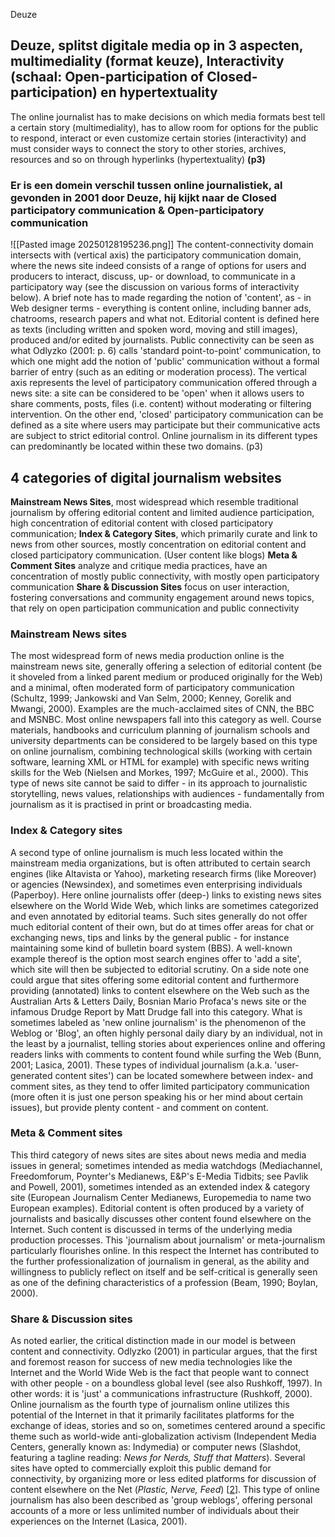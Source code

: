 Deuze


## Deuze, splitst digitale media op in 3 aspecten, multimediality (format keuze), Interactivity (schaal: Open-participation of Closed-participation) en hypertextuality

The online journalist has to make decisions on which media formats best tell a certain story (multimediality), has to allow room for options for the public to respond, interact or even customize certain stories (interactivity) and must consider ways to connect the story to other stories, archives, resources and so on through hyperlinks (hypertextuality) 
**(p3)**




### Er is een domein verschil tussen online journalistiek, al gevonden in 2001 door Deuze, hij kijkt naar de Closed participatory communication & Open-participatory communication

![[Pasted image 20250128195236.png]]
The content-connectivity domain intersects with (vertical axis) the participatory communication domain, where the news site indeed consists of a range of options for users and producers to interact, discuss, up- or download, to communicate in a participatory way (see the discussion on various forms of interactivity below). A brief note has to made regarding the notion of 'content', as - in Web designer terms - everything is content online, including banner ads, chatrooms, research papers and what not. Editorial content is defined here as texts (including written and spoken word, moving and still images), produced and/or edited by journalists. Public connectivity can be seen as what Odlyzko (2001: p. 6) calls 'standard point-to-point' communication, to which one might add the notion of 'public' communication without a formal barrier of entry (such as an editing or moderation process). The vertical axis represents the level of participatory communication offered through a news site: a site can be considered to be 'open' when it allows users to share comments, posts, files (i.e. content) without moderating or filtering intervention. On the other end, 'closed' participatory communication can be defined as a site where users may participate but their communicative acts are subject to strict editorial control. Online journalism in its different types can predominantly be located within these two domains.
(p3)

## 4 categories of digital journalism websites
**Mainstream News Sites**, most widespread which resemble traditional journalism by offering editorial content and limited audience participation, high concentration of editorial content with closed participatory communication; 
**Index & Category Sites**, which primarily curate and link to news from other sources, mostly concentration on editorial content and closed participatory communication. (User content like blogs)
**Meta & Comment Sites** analyze and critique media practices, have an concentration of mostly public connectivity, with mostly open participatory communication 
**Share & Discussion Sites** focus on user interaction, fostering conversations and community engagement around news topics, that rely on open participation communication and public connectivity


### Mainstream News sites

The most widespread form of news media production online is the mainstream news site, generally offering a selection of editorial content (be it shoveled from a linked parent medium or produced originally for the Web) and a minimal, often moderated form of participatory communication (Schultz, 1999; Jankowski and Van Selm, 2000; Kenney, Gorelik and Mwangi, 2000). Examples are the much-acclaimed sites of CNN, the BBC and MSNBC. Most online newspapers fall into this category as well. Course materials, handbooks and curriculum planning of journalism schools and university departments can be considered to be largely based on this type on online journalism, combining technological skills (working with certain software, learning XML or HTML for example) with specific news writing skills for the Web (Nielsen and Morkes, 1997; McGuire et al., 2000). This type of news site cannot be said to differ - in its approach to journalistic storytelling, news values, relationships with audiences - fundamentally from journalism as it is practised in print or broadcasting media.

### Index & Category sites

A second type of online journalism is much less located within the mainstream media organizations, but is often attributed to certain search engines (like Altavista or Yahoo), marketing research firms (like Moreover) or agencies (Newsindex), and sometimes even enterprising individuals (Paperboy). Here online journalists offer (deep-) links to existing news sites elsewhere on the World Wide Web, which links are sometimes categorized and even annotated by editorial teams. Such sites generally do not offer much editorial content of their own, but do at times offer areas for chat or exchanging news, tips and links by the general public - for instance maintaining some kind of bulletin board system (BBS). A well-known example thereof is the option most search engines offer to 'add a site', which site will then be subjected to editorial scrutiny. On a side note one could argue that sites offering some editorial content and furthermore providing (annotated) links to content elsewhere on the Web such as the Australian Arts & Letters Daily, Bosnian Mario Profaca's news site or the infamous Drudge Report by Matt Drudge fall into this category. What is sometimes labeled as 'new online journalism' is the phenomenon of the Weblog or 'Blog', an often highly personal daily diary by an individual, not in the least by a journalist, telling stories about experiences online and offering readers links with comments to content found while surfing the Web (Bunn, 2001; Lasica, 2001). These types of individual journalism (a.k.a. 'user-generated content sites') can be located somewhere between index- and comment sites, as they tend to offer limited participatory communication (more often it is just one person speaking his or her mind about certain issues), but provide plenty content - and comment on content.

### Meta & Comment sites

This third category of news sites are sites about news media and media issues in general; sometimes intended as media watchdogs (Mediachannel, Freedomforum, Poynter's Medianews, E&P's E-Media Tidbits; see Pavlik and Powell, 2001), sometimes intended as an extended index & category site (European Journalism Center Medianews, Europemedia to name two European examples). Editorial content is often produced by a variety of journalists and basically discusses other content found elsewhere on the Internet. Such content is discussed in terms of the underlying media production processes. This 'journalism about journalism' or meta-journalism particularly flourishes online. In this respect the Internet has contributed to the further professionalization of journalism in general, as the ability and willingness to publicly reflect on itself and be self-critical is generally seen as one of the defining characteristics of a profession (Beam, 1990; Boylan, 2000).

### Share & Discussion sites

As noted earlier, the critical distinction made in our model is between content and connectivity. Odlyzko (2001) in particular argues, that the first and foremost reason for success of new media technologies like the Internet and the World Wide Web is the fact that people want to connect with other people - on a boundless global level (see also Rushkoff, 1997). In other words: it is 'just' a communications infrastructure (Rushkoff, 2000). Online journalism as the fourth type of journalism online utilizes this potential of the Internet in that it primarily facilitates platforms for the exchange of ideas, stories and so on, sometimes centered around a specific theme such as world-wide anti-globalization activism (Independent Media Centers, generally known as: Indymedia) or computer news (Slashdot, featuring a tagline reading: _News for Nerds, Stuff that Matters_). Several sites have opted to commercially exploit this public demand for connectivity, by organizing more or less edited platforms for discussion of content elsewhere on the Net (_Plastic, Nerve, Feed_) [[2](https://firstmonday.org/ojs/index.php/fm/article/download/893/802?inline=1#note2)]. This type of online journalism has also been described as 'group weblogs', offering personal accounts of a more or less unlimited number of individuals about their experiences on the Internet (Lasica, 2001).
